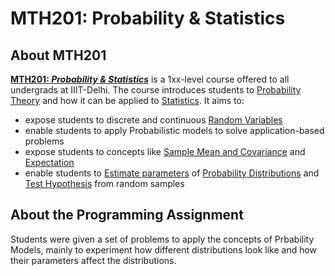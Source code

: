 # MTH201: Probability & Statistics

## About MTH201

<b>[MTH201: *Probability & Statistics*](http://techtree.iiitd.edu.in/viewDescription/filename?=MTH201)</b> is a 1xx-level course offered to all undergrads at IIIT-Delhi. The course introduces students to [Probability Theory](https://en.wikipedia.org/wiki/Probability_theory) and how it can be applied to [Statistics](https://en.wikipedia.org/wiki/Statistics). It aims to:

- expose students to discrete and continuous [Random Variables](https://en.wikipedia.org/wiki/Random_variable)
- enable students to apply Probabilistic models to solve application-based problems
- expose students to concepts like [Sample Mean and Covariance](https://en.wikipedia.org/wiki/Sample_mean_and_covariance) and [Expectation](https://en.wikipedia.org/wiki/Expected_value)
- enable students to [Estimate parameters](https://en.wikipedia.org/wiki/Estimation_theory) of [Probability Distributions](https://en.wikipedia.org/wiki/Probability_distribution) and [Test Hypothesis](https://en.wikipedia.org/wiki/Statistical_hypothesis_testing) from random samples

## About the Programming Assignment

Students were given a set of problems to apply the concepts of Prbability Models, mainly to experiment how different distributions look like and how their parameters affect the distributions.
